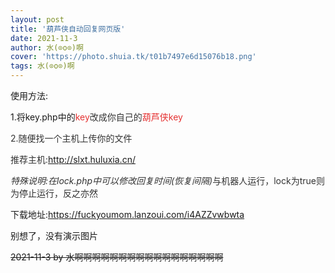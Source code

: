 ```yaml
---
layout: post
title: '葫芦侠自动回复网页版'
date: 2021-11-3
author: 水(⊙o⊙)啊
cover: 'https://photo.shuia.tk/t01b7497e6d15076b18.png'
tags: 水(⊙o⊙)啊
---
```

<p>
	使用方法:
</p>
<p>
	1.将key.php中的<span style="color:#E53333;">key<span style="color:#000000;"><span style="color:#333333;">改成你自己的<span style="color:#E53333;"><span style="color:#E53333;">葫芦侠key</span></span></span></span></span>
</p>
<p>
	<span style="color:#E53333;"><span style="color:#000000;"><span style="color:#333333;"><span style="color:#E53333;"><span style="color:#E53333;"><span style="color:#333333;">2.随便找一个主机上传你的文件</span><br />
</span></span></span></span></span>
</p>
<p>
	<span style="color:#E53333;"><span style="color:#000000;"><span style="color:#333333;"><span style="color:#E53333;"><span style="color:#E53333;"><span style="color:#333333;">推荐主机:<a href="http://slxt.huluxia.cn/" target="_blank">http://slxt.huluxia.cn/</a></span></span></span></span></span></span>
</p>
<p>
	<span style="color:#E53333;"><span style="color:#000000;"><span style="color:#333333;"><span style="color:#E53333;"><span style="color:#E53333;"><span style="color:#333333;"><em>特殊说明:在lock.php中可以修改回复时间(恢复间隔)</em>与机器人运行，lock为true则为停止运行，反之亦然</span></span></span></span></span></span>
</p>
<p>
	下载地址:<a href="https://fuckyoumom.lanzoui.com/i4AZZvwbwta">https://fuckyoumom.lanzoui.com/i4AZZvwbwta</a>
</p>
<p>
	别想了，没有演示图片
</p>
<p>
	<s>2021-11-3 by 水啊啊啊啊啊啊啊啊啊啊啊啊啊啊啊啊啊</s>
</p>
